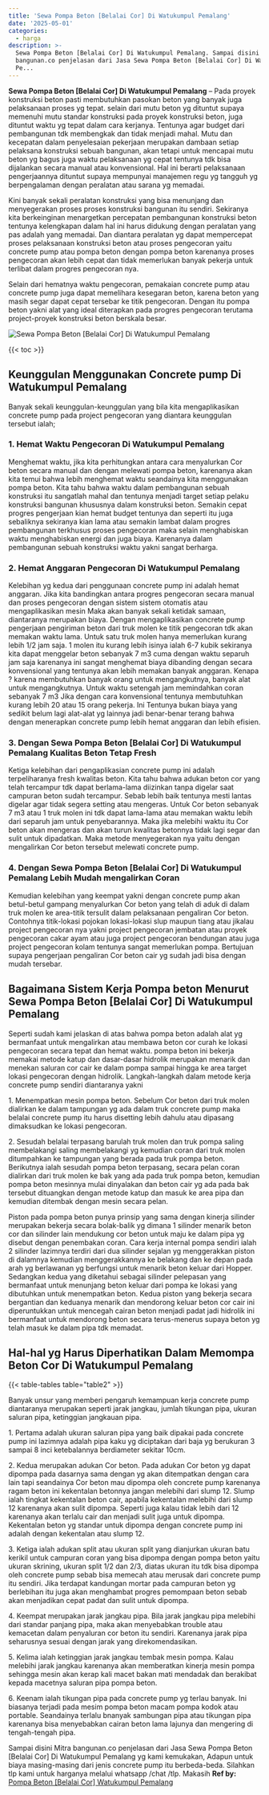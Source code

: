 ```yaml
---
title: 'Sewa Pompa Beton [Belalai Cor] Di Watukumpul Pemalang'
date: '2025-05-01'
categories:
  - harga
description: >-
  Sewa Pompa Beton [Belalai Cor] Di Watukumpul Pemalang. Sampai disini Mitra
  bangunan.co penjelasan dari Jasa Sewa Pompa Beton [Belalai Cor] Di Watukumpul
  Pe...
---
```


**Sewa Pompa Beton \[Belalai Cor\] Di Watukumpul Pemalang** – Pada proyek konstruksi beton pasti membutuhkan pasokan beton yang banyak juga pelaksanaan proses yg tepat. selain dari mutu beton yg dituntut supaya memenuhi mutu standar konstruksi pada proyek konstruksi beton, juga dituntut waktu yg tepat dalam cara kerjanya. Tentunya agar budget dari pembangunan tdk membengkak dan tidak menjadi mahal. Mutu dan kecepatan dalam penyelesaian pekerjaan merupakan dambaan setiap pelaksana konstruksi sebuah bangunan, akan tetapi untuk mencapai mutu beton yg bagus juga waktu pelaksanaan yg cepat tentunya tdk bisa dijalankan secara manual atau konvensional. Hal ini berarti pelaksanaan pengerjaannya dituntut supaya mempunyai manajemen regu yg tangguh yg berpengalaman dengan peralatan atau sarana yg memadai.

Kini banyak sekali peralatan konstruksi yang bisa menunjang dan menyegerakan proses proses konstruksi bangunan itu sendiri. Sekiranya kita berkeinginan menargetkan percepatan pembangunan konstruksi beton tentunya kelengkapan dalam hal ini harus didukung dengan peralatan yang pas adalah yang memadai. Dan diantara peralatan yg dapat mempercepat proses pelaksanaan konstruksi beton atau proses pengecoran yaitu concrete pump atau pompa beton dengan pompa beton karenanya proses pengecoran akan lebih cepat dan tidak memerlukan banyak pekerja untuk terlibat dalam progres pengecoran nya.

Selain dari hematnya waktu pengecoran, pemakaian concrete pump atau concrete pump juga dapat memelihara kesegaran beton, karena beton yang masih segar dapat cepat tersebar ke titik pengecoran. Dengan itu pompa beton yakni alat yang ideal diterapkan pada progres pengecoran terutama project-proyek konstruksi beton berskala besar.

![Sewa Pompa Beton [Belalai Cor] Di Watukumpul Pemalang](/images/sewa-concrete-pump-23.png)

{{< toc >}}

## Keunggulan Menggunakan Concrete pump Di Watukumpul Pemalang

Banyak sekali keunggulan-keunggulan yang bila kita mengaplikasikan concrete pump pada project pengecoran yang diantara keunggulan tersebut ialah;

### 1\. Hemat Waktu Pengecoran Di Watukumpul Pemalang

Menghemat waktu, jika kita perhitungkan antara cara menyalurkan Cor beton secara manual dan dengan melewati pompa beton, karenanya akan kita temui bahwa lebih menghemat waktu seandainya kita menggunakan pompa beton. Kita tahu bahwa waktu dalam pembangunan sebuah konstruksi itu sangatlah mahal dan tentunya menjadi target setiap pelaku konstruksi bangunan khususnya dalam konstruksi beton. Semakin cepat progres pengerjaan kian hemat budget tentunya dan seperti itu juga sebaliknya sekiranya kian lama atau semakin lambat dalam progres pembangunan terkhusus proses pengecoran maka selain menghabiskan waktu menghabiskan energi dan juga biaya. Karenanya dalam pembangunan sebuah konstruksi waktu yakni sangat berharga.

### 2\. Hemat Anggaran Pengecoran Di Watukumpul Pemalang

Kelebihan yg kedua dari penggunaan concrete pump ini adalah hemat anggaran. Jika kita bandingkan antara progres pengecoran secara manual dan proses pengecoran dengan sistem sistem otomatis atau mengaplikasikan mesin Maka akan banyak sekali ketidak samaan, diantaranya merupakan biaya. Dengan mengaplikasikan concrete pump pengerjaan pengiriman beton dari truk molen ke titik pengecoran tdk akan memakan waktu lama. Untuk satu truk molen hanya memerlukan kurang lebih 1/2 jam saja. 1 molen itu kurang lebih isinya ialah 6-7 kubik sekiranya kita dapat menggelar beton sebanyak 7 m3 cuma dengan waktu separuh jam saja karenanya ini sangat menghemat biaya dibanding dengan secara konvensional yang tentunya akan lebih memakan banyak anggaran. Kenapa ? karena membutuhkan banyak orang untuk mengangkutnya, banyak alat untuk mengangkutnya. Untuk waktu setengah jam memindahkan coran sebanyak 7 m3 Jika dengan cara konvensional tentunya membutuhkan kurang lebih 20 atau 15 orang pekerja. Ini Tentunya bukan biaya yang sedikit belum lagi alat-alat yg lainnya jadi benar-benar terang bahwa dengan menerapkan concrete pump lebih hemat anggaran dan lebih efisien.

### 3\. Dengan Sewa Pompa Beton \[Belalai Cor\] Di Watukumpul Pemalang Kualitas Beton Tetap Fresh

Ketiga kelebihan dari pengaplikasian concrete pump ini adalah terpeliharanya fresh kwalitas beton. Kita tahu bahwa adukan beton cor yang telah tercampur tdk dapat berlama-lama diizinkan tanpa digelar saat campuran beton sudah tercampur. Sebab lebih baik tentunya mesti lantas digelar agar tidak segera setting atau mengeras. Untuk Cor beton sebanyak 7 m3 atau 1 truk molen ini tdk dapat lama-lama atau memakan waktu lebih dari separuh jam untuk penyebarannya. Maka jika melebihi waktu itu Cor beton akan mengeras dan akan turun kwalitas betonnya tidak lagi segar dan sulit untuk dipadatkan. Maka metode menyegerakan nya yaitu dengan mengalirkan Cor beton tersebut melewati concrete pump.

### 4\. Dengan Sewa Pompa Beton \[Belalai Cor\] Di Watukumpul Pemalang Lebih Mudah mengalirkan Coran

Kemudian kelebihan yang keempat yakni dengan concrete pump akan betul-betul gampang menyalurkan Cor beton yang telah di aduk di dalam truk molen ke area-titik tersulit dalam pelaksanaan pengaliran Cor beton. Contohnya titik-lokasi pojokan lokasi-lokasi slup maupun tiang atau jikalau project pengecoran nya yakni project pengecoran jembatan atau proyek pengecoran cakar ayam atau juga project pengecoran bendungan atau juga project pengecoran kolam tentunya sangat memerlukan pompa. Bertujuan supaya pengerjaan pengaliran Cor beton cair yg sudah jadi bisa dengan mudah tersebar.

## Bagaimana Sistem Kerja Pompa beton Menurut Sewa Pompa Beton \[Belalai Cor\] Di Watukumpul Pemalang

Seperti sudah kami jelaskan di atas bahwa pompa beton adalah alat yg bermanfaat untuk mengalirkan atau membawa beton cor curah ke lokasi pengecoran secara tepat dan hemat waktu. pompa beton ini bekerja memakai metode katup dan dasar-dasar hidrolik merupakan menarik dan menekan saluran cor cair ke dalam pompa sampai hingga ke area target lokasi pengecoran dengan hidrolik. Langkah-langkah dalam metode kerja concrete pump sendiri diantaranya yakni

1\. Menempatkan mesin pompa beton. Sebelum Cor beton dari truk molen dialirkan ke dalam tampungan yg ada dalam truk concrete pump maka belalai concrete pump itu harus disetting lebih dahulu atau dipasang dimaksudkan ke lokasi pengecoran.

2\. Sesudah belalai terpasang barulah truk molen dan truk pompa saling membelakangi saling membelakangi yg kemudian coran dari truk molen ditumpahkan ke tampungan yang berada pada truk pompa beton. Berikutnya ialah sesudah pompa beton terpasang, secara pelan coran dialirkan dari truk molen ke bak yang ada pada truk pompa beton, kemudian pompa beton mesinnya mulai dinyalakan dan beton cair yg ada pada bak tersebut dituangkan dengan metode katup dan masuk ke area pipa dan kemudian ditembak dengan mesin secara pelan.

Piston pada pompa beton punya prinsip yang sama dengan kinerja silinder merupakan bekerja secara bolak-balik yg dimana 1 silinder menarik beton cor dan silinder lain mendukung cor beton untuk maju ke dalam pipa yg disebut dengan penembakan coran. Cara kerja internal pompa sendiri ialah 2 silinder lazimnya terdiri dari dua silinder sejalan yg menggerakkan piston di dalamnya kemudian menggerakkannya ke belakang dan ke depan pada arah yg berlawanan yg berfungsi untuk menarik beton keluar dari Hopper. Sedangkan kedua yang diketahui sebagai silinder pelepasan yang bermanfaat untuk menunjang beton keluar dari pompa ke lokasi yang dibutuhkan untuk menempatkan beton. Kedua piston yang bekerja secara bergantian dan keduanya menarik dan mendorong keluar beton cor cair ini diperuntukkan untuk mencegah cairan beton menjadi padat jadi hidrolik ini bermanfaat untuk mendorong beton secara terus-menerus supaya beton yg telah masuk ke dalam pipa tdk memadat.

## Hal-hal yg Harus Diperhatikan Dalam Memompa Beton Cor Di Watukumpul Pemalang

{{< table-tables table="table2" >}}

Banyak unsur yang memberi pengaruh kemampuan kerja concrete pump diantaranya merupakan seperti jarak jangkau, jumlah tikungan pipa, ukuran saluran pipa, ketinggian jangkauan pipa.

1\. Pertama adalah ukuran saluran pipa yang baik dipakai pada concrete pump ini lazimnya adalah pipa kaku yg diciptakan dari baja yg berukuran 3 sampai 8 inci ketebalannya berdiameter sekitar 10cm.

2\. Kedua merupakan adukan Cor beton. Pada adukan Cor beton yg dapat dipompa pada dasarnya sama dengan yg akan ditempatkan dengan cara lain tapi seandainya Cor beton mau dipompa oleh concrete pump karenanya ragam beton ini kekentalan betonnya jangan melebihi dari slump 12. Slump ialah tingkat kekentalan beton cair, apabila kekentalan melebihi dari slump 12 karenanya akan sulit dipompa. Seperti juga kalau tidak lebih dari 12 karenanya akan terlalu cair dan menjadi sulit juga untuk dipompa. Kekentalan beton yg standar untuk dipompa dengan concrete pump ini adalah dengan kekentalan atau slump 12.

3\. Ketiga ialah adukan split atau ukuran split yang dianjurkan ukuran batu kerikil untuk campuran coran yang bisa dipompa dengan pompa beton yaitu ukuran skrining, ukuran split 1/2 dan 2/3, diatas ukuran itu tdk bisa dipompa oleh concrete pump sebab bisa memecah atau merusak dari concrete pump itu sendiri. Jika terdapat kandungan mortar pada campuran beton yg berlebihan itu juga akan menghambat progres pemompaan beton sebab akan menjadikan cepat padat dan sulit untuk dipompa.

4\. Keempat merupakan jarak jangkau pipa. Bila jarak jangkau pipa melebihi dari standar panjang pipa, maka akan menyebabkan trouble atau kemacetan dalam penyaluran cor beton itu sendiri. Karenanya jarak pipa seharusnya sesuai dengan jarak yang direkomendasikan.

5\. Kelima ialah ketinggian jarak jangkau tembak mesin pompa. Kalau melebihi jarak jangkau karenanya akan memberatkan kinerja mesin pompa sehingga mesin akan kerap kali macet bakan mati mendadak dan berakibat kepada macetnya saluran pipa pompa beton.

6\. Keenam ialah tikungan pipa pada concrete pump yg terlau banyak. Ini biasanya terjadi pada mesim pompa beton macam pompa kodok atau portable. Seandainya terlalu bnanyak sambungan pipa atau tikungan pipa karenanya bisa menyebabkan cairan beton lama lajunya dan mengering di tengah-tengah pipa.

Sampai disini Mitra bangunan.co penjelasan dari Jasa Sewa Pompa Beton \[Belalai Cor\] Di Watukumpul Pemalang yg kami kemukakan, Adapun untuk biaya masing-masing dari jenis concrete pump itu berbeda-beda. Silahkan tlp kami untuk harganya melalui whatsapp /chat /tlp. Makasih
**Ref by:** [Pompa Beton [Belalai Cor] Watukumpul Pemalang](https://id.wikipedia.org/wiki/Pompa)
